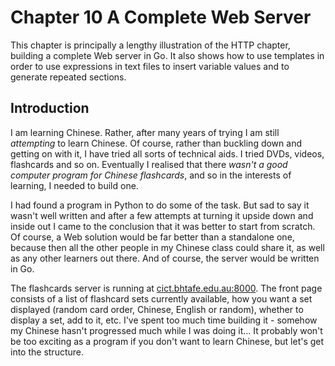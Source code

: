 # Chapter 10 A Complete Web Server 

This chapter is principally a lengthy illustration of the HTTP chapter, building a complete Web server in Go. It also shows how to use templates in order to use expressions in text files to insert variable values and to generate repeated sections. 

## Introduction

 I am learning Chinese. Rather, after many years of trying I am still *attempting* to learn Chinese. Of course, rather than buckling down and getting on with it, I have tried all sorts of technical aids. I tried DVDs, videos, flashcards and so on. Eventually I realised that there *wasn't a good computer program for Chinese flashcards*, and so in the interests of learning, I needed to build one.

I had found a program in Python to do some of the task. But sad to say it wasn't well written and after a few attempts at turning it upside down and inside out I came to the conclusion that it was better to start from scratch. Of course, a Web solution would be far better than a standalone one, because then all the other people in my Chinese class could share it, as well as any other learners out there. And of course, the server would be written in Go.

The flashcards server is running at [cict.bhtafe.edu.au:8000](cict.bhtafe.edu.au:8000). The front page consists of a list of flashcard sets currently available, how you want a set displayed (random card order, Chinese, English or random), whether to display a set, add to it, etc. I've spent too much time building it - somehow my Chinese hasn't progressed much while I was doing it... It probably won't be too exciting as a program if you don't want to learn Chinese, but let's get into the structure. 